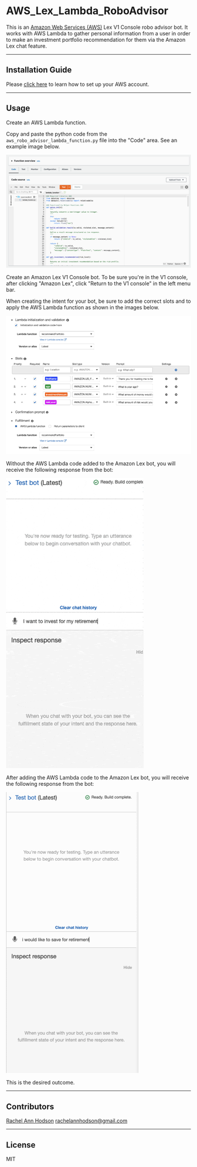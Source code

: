 # AWS_Lex_Lambda_RoboAdvisor

This is an [Amazon Web Services (AWS)](https://aws.amazon.com/) Lex V1 Console robo advisor bot. It works with AWS Lambda to gather personal information from a user in order to make an investment portfolio recommendation for them via the Amazon Lex chat feature.

---

## Installation Guide

Please [click here](https://aws.amazon.com/premiumsupport/knowledge-center/create-and-activate-aws-account/) to learn how to set up your AWS account.

---

## Usage

Create an AWS Lambda function.

Copy and paste the python code from the `aws_robo_advisor_lambda_function.py` file into the "Code" area. See an example image below.

![AWS Lambda Code Example](Images/AWS_Lambda_Code.png)

Create an Amazon Lex V1 Console bot. To be sure you're in the V1 console, after clicking "Amazon Lex", click "Return to the V1 console" in the left menu bar.

When creating the intent for your bot, be sure to add the correct slots and to apply the AWS Lambda function as shown in the images below.

![Amazon Lex Slots and AWS Lambda Applied](Images/Amazon_Lex_Slots_and_Lambda_Applied.png)

Without the AWS Lambda code added to the Amazon Lex bot, you will receive the following response from the bot:

![Amazon Lex chat bot response without AWS Lambda](Images/aws_lex_bot_Robo_Advisor.gif)

After adding the AWS Lambda code to the Amazon Lex bot, you will receive the following response from the bot:

![Amazon Lex chat bot response WITH AWS Lambda](Images/aws_lex_lambda_bot_robo_advisor.gif)

This is the desired outcome.

---

## Contributors

[Rachel Ann Hodson](https://www.linkedin.com/in/rachelannhodson/)
rachelannhodson@gmail.com

---

## License

MIT
